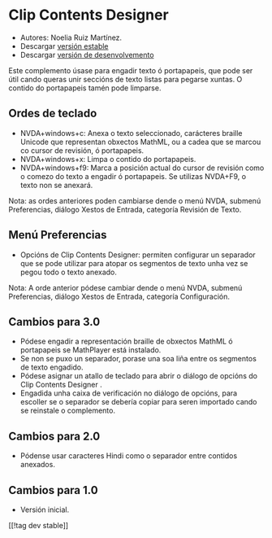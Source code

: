 # Clip Contents Designer #
*   Autores: Noelia Ruiz Martínez.
*   Descargar [versión estable][1]
*   Descargar [versión de desenvolvemento][2]

Este complemento úsase para engadir texto ó portapapeis, que pode ser útil
cando queras unir seccións de texto listas para pegarse xuntas.  O contido
do portapapeis tamén pode limparse.

## Ordes de teclado ##
*   NVDA+windows+c: Anexa o texto seleccionado, carácteres braille Unicode
    que representan obxectos MathML, ou a cadea que se marcou co cursor de
    revisión, ó portapapeis.
*   NVDA+windows+x: Limpa o contido do portapapeis.
*   NVDA+windows+f9: Marca a posición actual do cursor de revisión como o
    comezo do texto a engadir ó portapapeis.  Se utilizas NVDA+F9, o texto
    non se anexará.

Nota: as ordes anteriores poden cambiarse dende o menú NVDA, submenú
Preferencias, diálogo Xestos de Entrada, categoría Revisión de Texto.

## Menú Preferencias ##
*   Opcións de Clip Contents Designer: permiten configurar un separador que
    se pode utilizar para atopar os segmentos de texto unha vez se pegou
    todo o texto anexado.

Nota: A orde anterior pódese cambiar dende o menú NVDA, submenú
Preferencias, diálogo Xestos de Entrada, categoría Configuración.

## Cambios para 3.0 ##
*   Pódese engadir a representación braille de obxectos MathML ó portapapeis
    se MathPlayer está instalado.
*   Se non se puxo un separador, porase una soa liña entre os segmentos de
    texto engadido.
*   Pódese asignar un atallo de teclado para abrir o diálogo de opcións do
    Clip Contents Designer .
*   Engadida unha caixa de verificación no diálogo de opcións, para escoller
    se o separador se debería copiar para seren importado cando se reinstale
    o complemento.

## Cambios para 2.0 ##
*   Pódense usar caracteres Hindi como o separador entre contidos anexados.

## Cambios para 1.0 ##
*   Versión inicial.

[[!tag dev stable]]

[1]: http://addons.nvda-project.org/files/get.php?file=ccd

[2]: http://addons.nvda-project.org/files/get.php?file=ccd-dev
